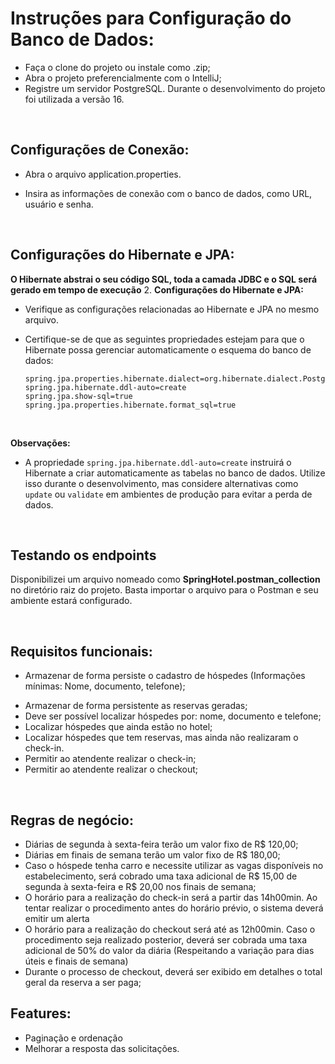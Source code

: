 # Instruções para Configuração do Banco de Dados:

- Faça o clone do projeto ou instale como .zip;
- Abra o projeto preferencialmente com o IntelliJ;
- Registre um servidor PostgreSQL. Durante o desenvolvimento do projeto foi utilizada a versão 16.

<br/>

## Configurações de Conexão:

 - Abra o arquivo application.properties.
 - Insira as informações de conexão com o banco de dados, como URL, usuário e senha.

   <br/>
   
## Configurações do Hibernate e JPA:

**O Hibernate abstrai o seu código SQL, toda a camada JDBC e o SQL será gerado em tempo de execução**
2. **Configurações do Hibernate e JPA:**
   - Verifique as configurações relacionadas ao Hibernate e JPA no mesmo arquivo.
   - Certifique-se de que as seguintes propriedades estejam para que o Hibernate possa gerenciar automaticamente o esquema do banco de dados:


     ```properties
     spring.jpa.properties.hibernate.dialect=org.hibernate.dialect.PostgreSQLDialect
     spring.jpa.hibernate.ddl-auto=create
     spring.jpa.show-sql=true
     spring.jpa.properties.hibernate.format_sql=true
     ```


     <br/>

**Observações:**
   - A propriedade `spring.jpa.hibernate.ddl-auto=create` instruirá o Hibernate a criar automaticamente as tabelas no banco de dados. Utilize isso durante o desenvolvimento, mas considere alternativas como `update` ou `validate` em ambientes de produção para evitar a perda de dados.
<br/>

## Testando os endpoints
Disponibilizei um arquivo nomeado como **SpringHotel.postman_collection** no diretório raiz do projeto. Basta importar o arquivo para o Postman e seu ambiente estará configurado.

<br/>

## Requisitos funcionais:
- Armazenar de forma persiste o cadastro de hóspedes (Informações mínimas:
Nome, documento, telefone);
* Armazenar de forma persistente as reservas geradas;
* Deve ser possível localizar hóspedes por: nome, documento e telefone;
* Localizar hóspedes que ainda estão no hotel;
* Localizar hóspedes que tem reservas, mas ainda não realizaram o check-in.
* Permitir ao atendente realizar o check-in;
* Permitir ao atendente realizar o checkout;
<br/>

## Regras de negócio:
* Diárias de segunda à sexta-feira terão um valor fixo de R$ 120,00;
* Diárias em finais de semana terão um valor fixo de R$ 180,00;
* Caso o hóspede tenha carro e necessite utilizar as vagas disponíveis no
estabelecimento, será cobrado uma taxa adicional de R$ 15,00 de segunda à
sexta-feira e R$ 20,00 nos finais de semana;
* O horário para a realização do check-in será a partir das 14h00min. Ao tentar
realizar o procedimento antes do horário prévio, o sistema deverá emitir um
alerta
* O horário para a realização do checkout será até as 12h00min. Caso o
procedimento seja realizado posterior, deverá ser cobrada uma taxa adicional de
50% do valor da diária (Respeitando a variação para dias úteis e finais de
semana)
* Durante o processo de checkout, deverá ser exibido em detalhes o total geral da
reserva a ser paga;


## Features:
- Paginação e ordenação
- Melhorar a resposta das solicitações.

